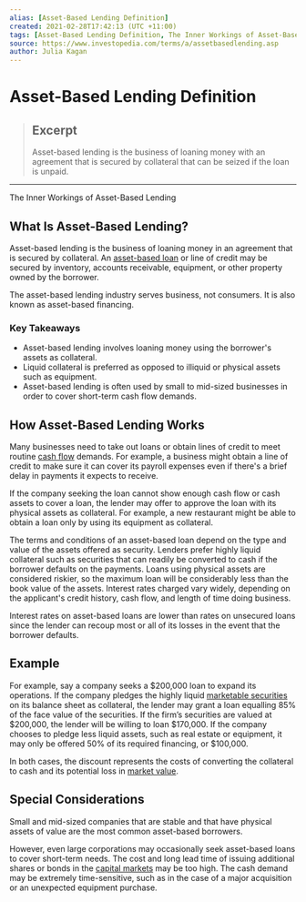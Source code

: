 ```yaml
---
alias: [Asset-Based Lending Definition]
created: 2021-02-28T17:42:13 (UTC +11:00)
tags: [Asset-Based Lending Definition, The Inner Workings of Asset-Based Lending]
source: https://www.investopedia.com/terms/a/assetbasedlending.asp
author: Julia Kagan
---
```


# Asset-Based Lending Definition

> ## Excerpt
> Asset-based lending is the business of loaning money with an agreement that is secured by collateral that can be seized if the loan is unpaid.

---

The Inner Workings of Asset-Based Lending
## What Is Asset-Based Lending?

Asset-based lending is the business of loaning money in an agreement that is secured by collateral. An [asset-based loan](https://www.investopedia.com/terms/a/assetbasedfinance.asp) or line of credit may be secured by inventory, accounts receivable, equipment, or other property owned by the borrower.

The asset-based lending industry serves business, not consumers. It is also known as asset-based financing.

### Key Takeaways

-   Asset-based lending involves loaning money using the borrower's assets as collateral.
-   Liquid collateral is preferred as opposed to illiquid or physical assets such as equipment.
-   Asset-based lending is often used by small to mid-sized businesses in order to cover short-term cash flow demands.

## How Asset-Based Lending Works

Many businesses need to take out loans or obtain lines of credit to meet routine [cash flow](https://www.investopedia.com/terms/c/cashflow.asp) demands. For example, a business might obtain a line of credit to make sure it can cover its payroll expenses even if there's a brief delay in payments it expects to receive.

If the company seeking the loan cannot show enough cash flow or cash assets to cover a loan, the lender may offer to approve the loan with its physical assets as collateral. For example, a new restaurant might be able to obtain a loan only by using its equipment as collateral.

The terms and conditions of an asset-based loan depend on the type and value of the assets offered as security. Lenders prefer highly liquid collateral such as securities that can readily be converted to cash if the borrower defaults on the payments. Loans using physical assets are considered riskier, so the maximum loan will be considerably less than the book value of the assets. Interest rates charged vary widely, depending on the applicant's credit history, cash flow, and length of time doing business.

Interest rates on asset-based loans are lower than rates on unsecured loans since the lender can recoup most or all of its losses in the event that the borrower defaults.

## Example

For example, say a company seeks a $200,000 loan to expand its operations. If the company pledges the highly liquid [marketable securities](https://www.investopedia.com/terms/m/marketablesecurities.asp) on its balance sheet as collateral, the lender may grant a loan equalling 85% of the face value of the securities. If the firm’s securities are valued at $200,000, the lender will be willing to loan $170,000. If the company chooses to pledge less liquid assets, such as real estate or equipment, it may only be offered 50% of its required financing, or $100,000.

In both cases, the discount represents the costs of converting the collateral to cash and its potential loss in [market value](https://www.investopedia.com/terms/m/marketvalue.asp).

## Special Considerations

Small and mid-sized companies that are stable and that have physical assets of value are the most common asset-based borrowers.

However, even large corporations may occasionally seek asset-based loans to cover short-term needs. The cost and long lead time of issuing additional shares or bonds in the [capital markets](https://www.investopedia.com/terms/c/capitalmarkets.asp) may be too high. The cash demand may be extremely time-sensitive, such as in the case of a major acquisition or an unexpected equipment purchase.
